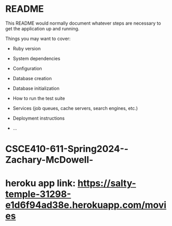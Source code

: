 # README

This README would normally document whatever steps are necessary to get the
application up and running.

Things you may want to cover:

* Ruby version

* System dependencies

* Configuration

* Database creation

* Database initialization

* How to run the test suite

* Services (job queues, cache servers, search engines, etc.)

* Deployment instructions

* ...
# CSCE410-611-Spring2024--Zachary-McDowell-

# heroku app link: https://salty-temple-31298-e1d6f94ad38e.herokuapp.com/movies
